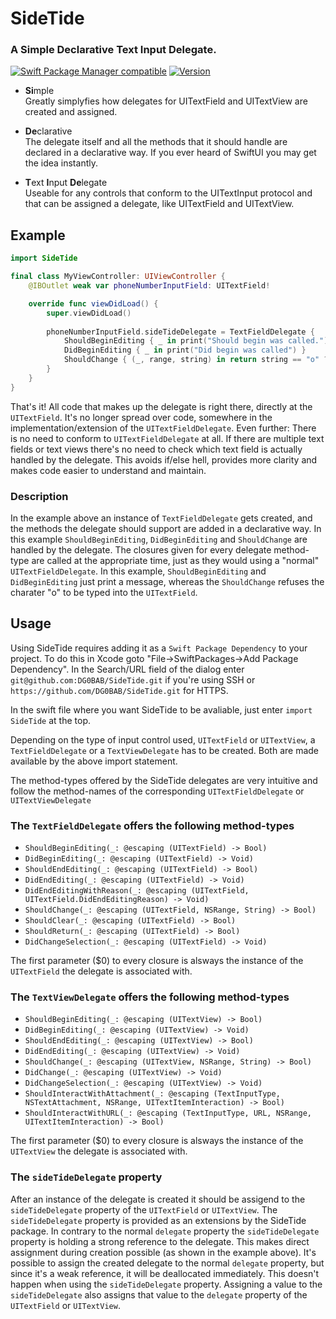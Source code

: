 SideTide
========
### A **Si**mple **De**clarative **T**ext **I**nput **De**legate.
<p></p>

[![Swift Package Manager compatible](https://img.shields.io/static/v1?label=SwiftPM&message=compatible&color="green"&style=plastic)](https://github.com/apple/swift-package-manager) [![Version](https://img.shields.io/static/v1?label=Version&message=1.0.0&color=blue&style=plastic)](https://github.com/DG0BAB/SideTide/releases/tag/1.0.0)<br>

- **Si**mple<br>
Greatly simplyfies how delegates for UITextField and UITextView are created and assigned.  

- **De**clarative<br>
The delegate itself and all the methods that it should handle are declared in a declarative way. If you ever heard of SwiftUI you may get the idea instantly.

- **T**ext **I**nput **De**legate<br>
Useable for any controls that conform to the UITextInput protocol and that can be assigned a delegate, like UITextField and UITextView.

Example
-------
```swift
import SideTide

final class MyViewController: UIViewController {
    @IBOutlet weak var phoneNumberInputField: UITextField!

    override func viewDidLoad() {
        super.viewDidLoad()
		
        phoneNumberInputField.sideTideDelegate = TextFieldDelegate {
            ShouldBeginEditing { _ in print("Should begin was called."); return true }
            DidBeginEditing { _ in print("Did begin was called") }
            ShouldChange { (_, range, string) in return string == "o" ? false : true }
        }
    }
}
```
That's it! All code that makes up the delegate is right there, directly at the `UITextField`. It's no longer spread over code, somewhere in the implementation/extension of the `UITextFieldDelegate`. Even further: There is no need to conform to `UITextFieldDelegate` at all. If there are multiple text fields or text views there's no need to check which text field is actually handled by the delegate. This avoids if/else hell, provides more clarity and makes code easier to understand and maintain.

### Description
In the example above an instance of `TextFieldDelegate` gets created, and the methods the delegate should support are added in a declarative way. In this example `ShouldBeginEditing`, `DidBeginEditing` and `ShouldChange` are handled by the delegate. The closures given for every delegate method-type are called at the appropriate time, just as they would using a "normal" `UITextFieldDelegate`. In this example, `ShouldBeginEditing` and `DidBeginEditing` just print a message, whereas the `ShouldChange` refuses the charater "o" to be typed into the `UITextField`.

Usage
-----
Using SideTide requires adding it as a `Swift Package Dependency` to your project. To do this in Xcode goto "File->SwiftPackages->Add Package Dependency". In the Search/URL field of the dialog enter `git@github.com:DG0BAB/SideTide.git` if you're using SSH or `https://github.com/DG0BAB/SideTide.git` for HTTPS.

In the swift file where you want SideTide to be avaliable, just enter `import SideTide` at the top.

Depending on the type of input control used, `UITextField` or `UITextView`, a `TextFieldDelegate` or a `TextViewDelegate` has to be created. Both are made available by the above import statement. 

The method-types offered by the SideTide delegates are very intuitive and follow the method-names of the corresponding `UITextFieldDelegate` or `UITextViewDelegate` 

### The `TextFieldDelegate` offers the following method-types<br>
- `ShouldBeginEditing(_: @escaping (UITextField) -> Bool)`
- `DidBeginEditing(_: @escaping (UITextField) -> Void)`
- `ShouldEndEditing(_: @escaping (UITextField) -> Bool)`
- `DidEndEditing(_: @escaping (UITextField) -> Void)`
- `DidEndEditingWithReason(_: @escaping (UITextField, UITextField.DidEndEditingReason) -> Void)`
- `ShouldChange(_: @escaping (UITextField, NSRange, String) -> Bool)`
- `ShouldClear(_: @escaping (UITextField) -> Bool)`
- `ShouldReturn(_: @escaping (UITextField) -> Bool)`
- `DidChangeSelection(_: @escaping (UITextField) -> Void)`

The first parameter ($0) to every closure is alsways the instance of the `UITextField` the delegate is associated with. 

### The `TextViewDelegate` offers the following method-types<br>
- `ShouldBeginEditing(_: @escaping (UITextView) -> Bool)`
- `DidBeginEditing(_: @escaping (UITextView) -> Void)`
- `ShouldEndEditing(_: @escaping (UITextView) -> Bool)`
- `DidEndEditing(_: @escaping (UITextView) -> Void)`
- `ShouldChange(_: @escaping (UITextView, NSRange, String) -> Bool)`
- `DidChange(_: @escaping (UITextView) -> Void)`
- `DidChangeSelection(_: @escaping (UITextView) -> Void)`
- `ShouldInteractWithAttachment(_: @escaping (TextInputType, NSTextAttachment, NSRange, UITextItemInteraction) -> Bool)`
- `ShouldInteractWithURL(_: @escaping (TextInputType, URL, NSRange, UITextItemInteraction) -> Bool)`

The first parameter ($0) to every closure is alsways the instance of the `UITextView` the delegate is associated with. 

### The `sideTideDelegate` property
After an instance of the delegate is created it should be assigend to the `sideTideDelegate` property of the `UITextField` or `UITextView`. The `sideTideDelegate` property is provided as an extensions by the SideTide package. In contrary to the normal `delegate` property the `sideTideDelegate` property is holding a strong reference to the delegate. This makes direct assignment during creation possible (as shown in the example above). It's possible to assign the created delegate to the normal `delegate` property, but since it's a weak reference, it will be deallocated immediately. This doesn't happen when using the `sideTideDelegate` property. Assigning a value to the `sideTideDelegate` also assigns that value to the `delegate` property of the `UITextField` or `UITextView`.